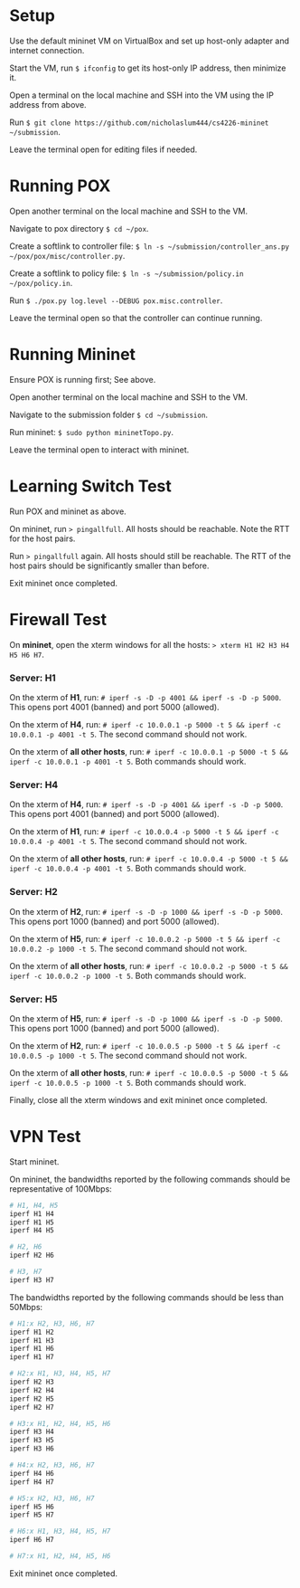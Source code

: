 # Setup

Use the default mininet VM on VirtualBox and set up host-only adapter and internet connection.

Start the VM, run `$ ifconfig` to get its host-only IP address, then minimize it.

Open a terminal on the local machine and SSH into the VM using the IP address from above.

Run `$ git clone https://github.com/nicholaslum444/cs4226-mininet ~/submission`.

Leave the terminal open for editing files if needed.


# Running POX

Open another terminal on the local machine and SSH to the VM.

Navigate to pox directory `$ cd ~/pox`.

Create a softlink to controller file: `$ ln -s ~/submission/controller_ans.py ~/pox/pox/misc/controller.py`.

Create a softlink to policy file: `$ ln -s ~/submission/policy.in ~/pox/policy.in`.

Run `$ ./pox.py log.level --DEBUG pox.misc.controller`.

Leave the terminal open so that the controller can continue running.


# Running Mininet

Ensure POX is running first; See above.

Open another terminal on the local machine and SSH to the VM.

Navigate to the submission folder `$ cd ~/submission`.

Run mininet: `$ sudo python mininetTopo.py`.

Leave the terminal open to interact with mininet.


# Learning Switch Test

Run POX and mininet as above.

On mininet, run `> pingallfull`. All hosts should be reachable. Note the RTT for the host pairs.

Run `> pingallfull` again. All hosts should still be reachable. The RTT of the host pairs should be significantly smaller than before.

Exit mininet once completed.


# Firewall Test

On **mininet**, open the xterm windows for all the hosts: `> xterm H1 H2 H3 H4 H5 H6 H7`.

### Server: H1
On the xterm of **H1**, run: `# iperf -s -D -p 4001 && iperf -s -D -p 5000`. This opens port 4001 (banned) and port 5000 (allowed).

On the xterm of **H4**, run: `# iperf -c 10.0.0.1 -p 5000 -t 5 && iperf -c 10.0.0.1 -p 4001 -t 5`. The second command should not work.

On the xterm of **all other hosts**, run: `# iperf -c 10.0.0.1 -p 5000 -t 5 && iperf -c 10.0.0.1 -p 4001 -t 5`. Both commands should work.

### Server: H4
On the xterm of **H4**, run: `# iperf -s -D -p 4001 && iperf -s -D -p 5000`. This opens port 4001 (banned) and port 5000 (allowed).

On the xterm of **H1**, run: `# iperf -c 10.0.0.4 -p 5000 -t 5 && iperf -c 10.0.0.4 -p 4001 -t 5`. The second command should not work.

On the xterm of **all other hosts**, run: `# iperf -c 10.0.0.4 -p 5000 -t 5 && iperf -c 10.0.0.4 -p 4001 -t 5`. Both commands should work.

### Server: H2
On the xterm of **H2**, run: `# iperf -s -D -p 1000 && iperf -s -D -p 5000`. This opens port 1000 (banned) and port 5000 (allowed).

On the xterm of **H5**, run: `# iperf -c 10.0.0.2 -p 5000 -t 5 && iperf -c 10.0.0.2 -p 1000 -t 5`. The second command should not work.

On the xterm of **all other hosts**, run: `# iperf -c 10.0.0.2 -p 5000 -t 5 && iperf -c 10.0.0.2 -p 1000 -t 5`. Both commands should work.

### Server: H5
On the xterm of **H5**, run: `# iperf -s -D -p 1000 && iperf -s -D -p 5000`. This opens port 1000 (banned) and port 5000 (allowed).

On the xterm of **H2**, run: `# iperf -c 10.0.0.5 -p 5000 -t 5 && iperf -c 10.0.0.5 -p 1000 -t 5`. The second command should not work.

On the xterm of **all other hosts**, run: `# iperf -c 10.0.0.5 -p 5000 -t 5 && iperf -c 10.0.0.5 -p 1000 -t 5`. Both commands should work.

Finally, close all the xterm windows and exit mininet once completed.


# VPN Test

Start mininet.

On mininet, the bandwidths reported by the following commands should be representative of 100Mbps:
```bash
# H1, H4, H5
iperf H1 H4
iperf H1 H5
iperf H4 H5

# H2, H6
iperf H2 H6

# H3, H7
iperf H3 H7
```

The bandwidths reported by the following commands should be less than 50Mbps:
```bash
# H1:x H2, H3, H6, H7
iperf H1 H2
iperf H1 H3
iperf H1 H6
iperf H1 H7

# H2:x H1, H3, H4, H5, H7
iperf H2 H3
iperf H2 H4
iperf H2 H5
iperf H2 H7

# H3:x H1, H2, H4, H5, H6
iperf H3 H4
iperf H3 H5
iperf H3 H6

# H4:x H2, H3, H6, H7
iperf H4 H6
iperf H4 H7

# H5:x H2, H3, H6, H7
iperf H5 H6
iperf H5 H7

# H6:x H1, H3, H4, H5, H7
iperf H6 H7

# H7:x H1, H2, H4, H5, H6
```

Exit mininet once completed.

